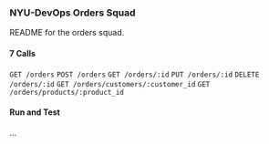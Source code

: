 ### NYU-DevOps Orders Squad

README for the orders squad.
#### 7 Calls
`GET /orders`
`POST /orders`
`GET /orders/:id`
`PUT /orders/:id`
`DELETE /orders/:id`
`GET /orders/customers/:customer_id`
`GET /orders/products/:product_id`
#### Run and Test
...
